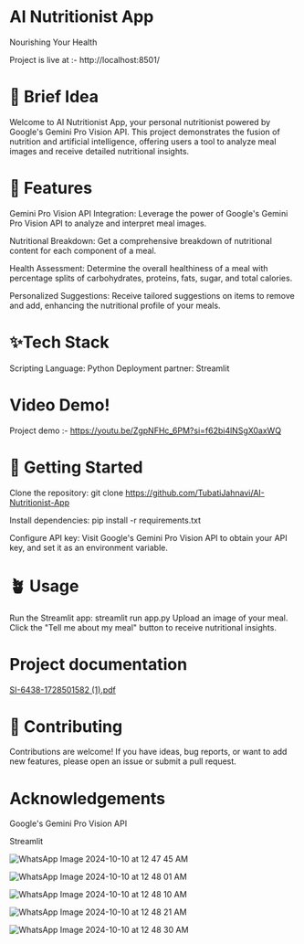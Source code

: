 # AI Nutritionist App

Nourishing Your Health

Project is live at :- http://localhost:8501/

# 🚀 Brief Idea
Welcome to AI Nutritionist App, your personal nutritionist powered by Google's Gemini Pro Vision API. This project demonstrates the fusion of nutrition and artificial intelligence, offering users a tool to analyze meal images and receive detailed nutritional insights.

# 🌿 Features
Gemini Pro Vision API Integration: Leverage the power of Google's Gemini Pro Vision API to analyze and interpret meal images.

Nutritional Breakdown: Get a comprehensive breakdown of nutritional content for each component of a meal.

Health Assessment: Determine the overall healthiness of a meal with percentage splits of carbohydrates, proteins, fats, sugar, and total calories.

Personalized Suggestions: Receive tailored suggestions on items to remove and add, enhancing the nutritional profile of your meals.

# ✨Tech Stack
Scripting Language: Python Deployment partner: Streamlit

# Video Demo!
Project demo :- https://youtu.be/ZgpNFHc_6PM?si=f62bi4lNSgX0axWQ

# 💫 Getting Started
Clone the repository: git clone https://github.com/TubatiJahnavi/AI-Nutritionist-App

Install dependencies: pip install -r requirements.txt

Configure API key: Visit Google's Gemini Pro Vision API to obtain your API key, and set it as an environment variable.

# 🪴 Usage
Run the Streamlit app: streamlit run app.py Upload an image of your meal. Click the "Tell me about my meal" button to receive nutritional insights.

# Project documentation
[SI-6438-1728501582 (1).pdf](https://github.com/user-attachments/files/17325375/SI-6438-1728501582.1.pdf)


# 👥 Contributing
Contributions are welcome! If you have ideas, bug reports, or want to add new features, please open an issue or submit a pull request.

# Acknowledgements
Google's Gemini Pro Vision API

Streamlit

![WhatsApp Image 2024-10-10 at 12 47 45 AM](https://github.com/user-attachments/assets/1ad53e5f-7d79-4071-9652-df5adaefb3ab)

![WhatsApp Image 2024-10-10 at 12 48 01 AM](https://github.com/user-attachments/assets/c6c1ab56-1651-4705-b155-320a69528788)

![WhatsApp Image 2024-10-10 at 12 48 10 AM](https://github.com/user-attachments/assets/cf2196b6-fc80-409e-a723-f3c90c0fdb8b)

![WhatsApp Image 2024-10-10 at 12 48 21 AM](https://github.com/user-attachments/assets/e102a263-fe5d-477c-80bf-65028dca4e85)

![WhatsApp Image 2024-10-10 at 12 48 30 AM](https://github.com/user-attachments/assets/f158bee4-7365-43e3-957f-9971a28b3b79)





